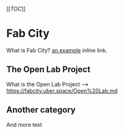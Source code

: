 [[_TOC_]]
# Fab City
What is Fab City? <a href="https://fabcity.uber.space/Fab%20City%20Hamburg%20Definition.md/ed34707e46ba99142c65d89e7b25bb18dc801274" title="Title">
an example</a> inline link.</p>
## The Open Lab Project
What is the Open Lab Project --> https://fabcity.uber.space/Open%20Lab.md

## Another category
And more text